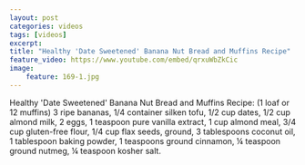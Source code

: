 ```yaml
---
layout: post
categories: videos
tags: [videos]
excerpt: 
title: "Healthy 'Date Sweetened' Banana Nut Bread and Muffins Recipe"
feature_video: https://www.youtube.com/embed/qrxuWbZkCic
image:
    feature: 169-1.jpg
---
```


Healthy 'Date Sweetened' Banana Nut Bread and Muffins Recipe: (1 loaf or 12 muffins) 3 ripe bananas, 1/4 container silken tofu, 1/2 cup dates, 1/2 cup almond milk, 2 eggs, 1 teaspoon pure vanilla extract, 1 cup almond meal, 3/4 cup gluten-free flour, 1/4 cup flax seeds, ground, 3 tablespoons coconut oil, 1 tablespoon baking powder, 1 teaspoons ground cinnamon, ¼ teaspoon ground nutmeg, ¼ teaspoon kosher salt.
